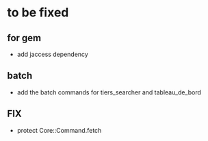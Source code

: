 # to be fixed

## for gem
* add jaccess dependency

## batch
* add the batch commands for tiers_searcher and tableau_de_bord

## FIX
* protect Core::Command.fetch
